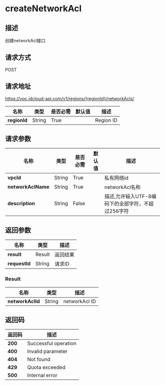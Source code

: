 # createNetworkAcl


## 描述
创建networkAcl接口

## 请求方式
POST

## 请求地址
https://vpc.jdcloud-api.com/v1/regions/{regionId}/networkAcls/

|名称|类型|是否必需|默认值|描述|
|---|---|---|---|---|
|**regionId**|String|True| |Region ID|

## 请求参数
|名称|类型|是否必需|默认值|描述|
|---|---|---|---|---|
|**vpcId**|String|True| |私有网络id|
|**networkAclName**|String|True| |networkAcl名称|
|**description**|String|False| |描述,允许输入UTF-8编码下的全部字符，不超过256字符|


## 返回参数
|名称|类型|描述|
|---|---|---|
|**result**|Result|返回结果|
|**requestId**|String|请求ID|

### Result
|名称|类型|描述|
|---|---|---|
|**networkAclId**|String|networkAcl ID|

## 返回码
|返回码|描述|
|---|---|
|**200**|Successful operation|
|**400**|Invalid parameter|
|**404**|Not found|
|**429**|Quota exceeded|
|**500**|Internal error|
